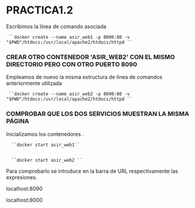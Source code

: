 # PRACTICA1.2




Escribimos la línea de comando asociada 



     ``docker create --name asir_web1 -p 8000:80 -v  "$PWD"/htdocs:/usr/local/apache2/htdocs/httpd ``





### CREAR OTRO CONTENEDOR 'ASIR_WEB2' CON EL MISMO DIRECTORIO PERO CON OTRO PUERTO 8090




Empleamos de nuevo la misma estructura de línea de comandos anteriormente utilizada



     ``docker create --name asir_web2 -p 8090:80 -v  "$PWD"/htdocs:/usr/local/apache2/htdocs/httpd ``





### COMPROBAR QUE LOS DOS SERVICIOS MUESTRAN LA MISMA PÁGINA 




Inicializamos los contenedores .



      ``docker start asir_web1``
      
      
      ``docker start asir_web2 ``   



Para comprobarlo se introduce en la barra de URL respectivamente  las expresiones.

localhost:8090

localhost:8000 
